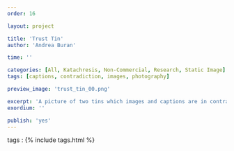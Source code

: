 ```yaml
---
order: 16

layout: project

title: 'Trust Tin'
author: 'Andrea Buran'

time: ''

categories: [All, Katachresis, Non-Commercial, Research, Static Image]
tags: [captions, contradiction, images, photography]

preview_image: 'trust_tin_00.png'

excerpt: 'A picture of two tins which images and captions are in contradiction to each other.'
exordium: ''

publish: 'yes'
---
```


tags
: {% include tags.html %}